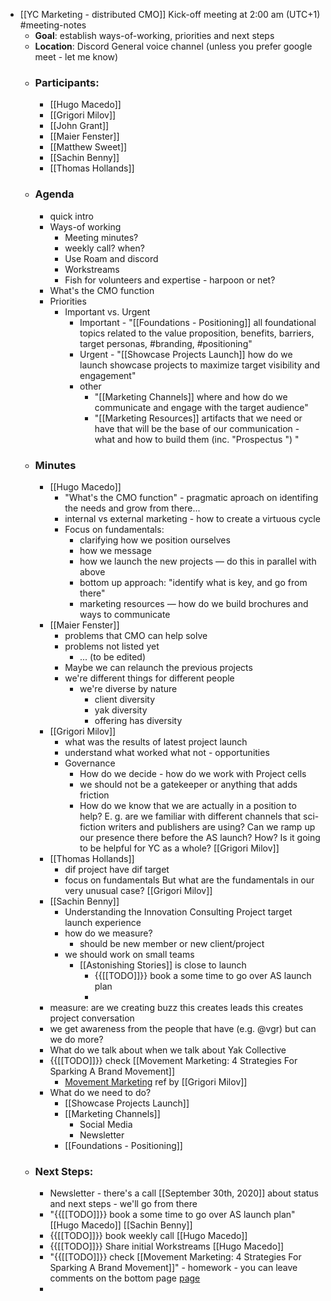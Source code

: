 - [[YC Marketing - distributed CMO]] Kick-off meeting at 2:00 am (UTC+1) #meeting-notes
    - **Goal**: establish ways-of-working, priorities and next steps
    - **Location**: Discord General voice channel (unless you prefer google meet - let me know)
    - ### Participants:
        - [[Hugo Macedo]] 
        - [[Grigori Milov]]
        - [[John Grant]]
        - [[Maier Fenster]]
        - [[Matthew Sweet]]
        - [[Sachin Benny]]
        - [[Thomas Hollands]]
    - ### Agenda
        - quick intro
        - Ways-of working
            - Meeting minutes?
            - weekly call? when?
            - Use Roam and discord
            - Workstreams
            - Fish for volunteers and expertise - harpoon or net?
        - What's the CMO function
        - Priorities
            - Important vs. Urgent
                - Important - "[[Foundations - Positioning]]
all foundational topics related to the value proposition, benefits, barriers, target personas, #branding, #positioning"
                - Urgent - "[[Showcase Projects Launch]]
how do we launch showcase projects to maximize target visibility and engagement"
                - other 
                    - "[[Marketing Channels]]
where and how do we communicate and engage with the target audience"
                    - "[[Marketing Resources]]
artifacts that we need or have that will be the base of our communication - what and how to build them (inc. "Prospectus ") "
    - ### Minutes
        - [[Hugo Macedo]] 
            - "What's the CMO function" - pragmatic aproach on identifing the needs and grow from there...
            - internal vs external marketing - how to create a virtuous cycle  
            - Focus on fundamentals:
                - clarifying how we position ourselves
                - how we message
                - how we launch the new projects — do this in parallel with above
                - bottom up approach: "identify what is key, and go from there"
                - marketing resources — how do we build brochures and ways to communicate
        - [[Maier Fenster]]
            - problems that CMO can help solve
            - problems not listed yet
                - ... (to be edited)
            - Maybe we can relaunch the previous projects 
            - we're different things for different people
                - we're diverse by nature
                    - client diversity
                    - yak diversity
                    - offering has diversity
        - [[Grigori Milov]]
            - what was the results of latest project launch
            - understand what worked what not - opportunities
            - Governance 
                - How do we decide - how do we work with Project cells
                - we should not be a gatekeeper or anything that adds friction
                - How do we know that we are actually in a position to help? E. g. are we familiar with different channels that sci-fiction writers and publishers are using? Can we ramp up our presence there before the AS launch? How? Is it going to be helpful for YC as a whole? [[Grigori Milov]]
        - [[Thomas Hollands]]
            - dif project have dif target 
            - focus on fundamentals
But what are the fundamentals in our very unusual case? [[Grigori Milov]]
        - [[Sachin Benny]]
            - Understanding the Innovation Consulting Project target launch experience
            - how do we measure?
                - should be new member or new client/project
            - we should work on small teams
                - [[Astonishing Stories]] is close to launch 
                    - {{[[TODO]]}} book a some time to go over AS launch plan
                    - 
        - measure: are we creating buzz this creates leads this creates project conversation 
        - we get awareness from the people that have (e.g. @vgr) but can we do more?
        - What do we talk about when we talk about Yak Collective
        - {{[[TODO]]}} check [[Movement Marketing: 4 Strategies For Sparking A Brand Movement]]
            - [Movement Marketing](https://www.strawberryfrog.com/movement-marketing-4-strategies-for-sparking-a-brand-movement) ref by [[Grigori Milov]]
        - What do we need to do?
            - [[Showcase Projects Launch]]
            - [[Marketing Channels]]
                - Social Media
                - Newsletter
            - [[Foundations - Positioning]]
    - ### Next Steps:
        - Newsletter - there's a call [[September 30th, 2020]] about status and next steps - we'll go from there
        - "{{[[TODO]]}} book a some time to go over AS launch plan" [[Hugo Macedo]] [[Sachin Benny]]
        - {{[[TODO]]}} book weekly call [[Hugo Macedo]] 
        - {{[[TODO]]}} Share initial Workstreams [[Hugo Macedo]] 
        - "{{[[TODO]]}} check [[Movement Marketing: 4 Strategies For Sparking A Brand Movement]]" - homework - you can leave comments on the bottom page [page](((hzY3KSaDj)))
        - 
